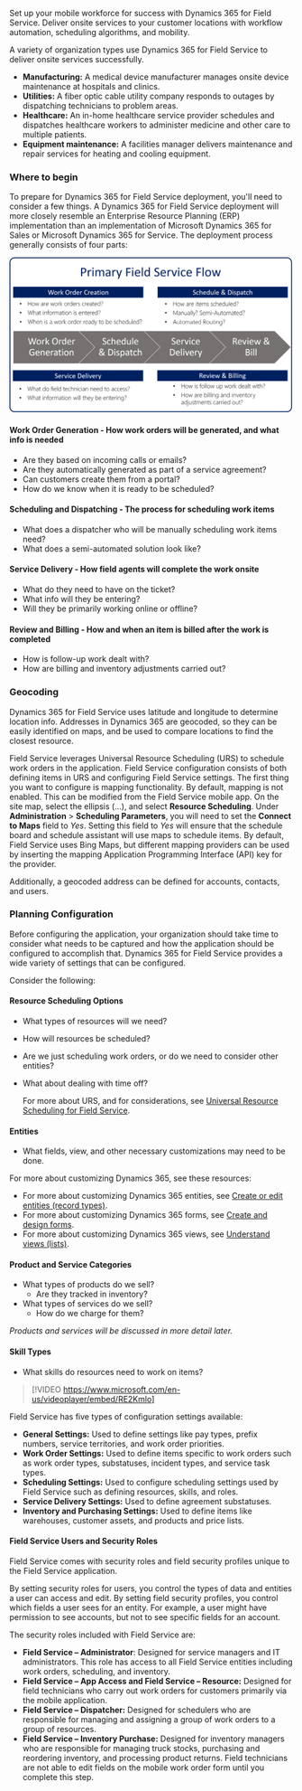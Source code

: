 Set up your mobile workforce for success with Dynamics 365 for Field Service. Deliver onsite services to your customer locations with workflow automation, scheduling algorithms, and mobility.

A variety of organization types use Dynamics 365 for Field Service to deliver onsite services successfully.

- **Manufacturing:** A medical device manufacturer   manages onsite device maintenance at hospitals and clinics.
- **Utilities:** A fiber optic cable utility company   responds to outages by dispatching technicians to problem areas.
- **Healthcare:** An in-home healthcare service provider schedules and dispatches healthcare workers to administer medicine and other care to multiple patients.
- **Equipment maintenance:** A facilities manager delivers maintenance and repair services for heating and cooling equipment.

### Where to begin

To prepare for Dynamics 365 for Field Service deployment, you'll need to consider a few things.
A Dynamics 365 for Field Service deployment will more closely resemble an Enterprise Resource Planning (ERP) implementation than an implementation of Microsoft Dynamics 365 for Sales or Microsoft Dynamics 365 for Service. 
The deployment process generally consists of four parts:

![Primary Field Service Flow](../media/FS-Unit1-1.png)

#### Work Order Generation - How work orders will be generated, and what info is needed
   - Are they based on incoming calls or emails?
   - Are they automatically generated as part of a service agreement?
   - Can customers create them from a portal?
   - How do we know when it is ready to be scheduled?

#### Scheduling and Dispatching - The process for scheduling work items
   - What does a dispatcher who will be manually scheduling work items need?
   - What does a semi-automated solution look like?

#### Service Delivery - How field agents will complete the work onsite
   - What do they need to have on the ticket?
   - What info will they be entering?
   - Will they be primarily working online or offline?

#### Review and Billing -  How and when an item is billed after the work is completed
   - How is follow-up work dealt with?
   - How are billing and inventory adjustments carried out?

### Geocoding

Dynamics 365 for Field Service uses latitude and longitude to determine location info. Addresses in Dynamics 365 are geocoded, so they can be easily identified on maps, and be used to compare locations to
find the closest resource.

Field Service leverages Universal Resource Scheduling (URS) to schedule work orders in the application. Field Service configuration consists of both defining items in URS and configuring Field Service settings. The first thing you want to configure is mapping functionality. By default, mapping is not enabled. This can be modified from the Field Service mobile app. On the site map, select the ellipsis (...), and select **Resource Scheduling**. Under **Administration** > **Scheduling Parameters**, you will need to set the **Connect to Maps** field to *Yes*. Setting this field to *Yes* will ensure that the schedule board
and schedule assistant will use maps to schedule items. By default, Field Service uses Bing Maps, but different mapping providers can be used by inserting the mapping Application Programming Interface (API) key for the provider.

Additionally, a geocoded address can be defined for accounts, contacts, and users.

### Planning Configuration

Before configuring the application, your organization should take time to consider what needs to be captured and how the application should be configured to accomplish that. Dynamics 365 for Field Service provides a wide variety of settings that can be configured.

Consider the following:

#### Resource Scheduling Options

- What types of resources will we need?
- How will resources be scheduled?
- Are we just scheduling work orders, or do we need to consider other entities?
- What about dealing with time off?

   For more about URS, and for considerations, see [Universal Resource Scheduling for Field Service](https://docs.microsoft.com/dynamics365/customer-engagement/field-service/universal-resource-scheduling-for-field-service).

#### Entities

- What fields, view, and other necessary customizations may need to be done.

For more about customizing Dynamics 365, see these resources:

- For more about customizing Dynamics 365 entities, see [Create or edit entities (record types)](https://docs.microsoft.com/dynamics365/customer-engagement/customize/create-edit-entities).
- For more about customizing Dynamics 365 forms, see [Create and design forms](https://docs.microsoft.com/dynamics365/customer-engagement/customize/create-design-forms).
- For more about customizing Dynamics 365 views, see [Understand views (lists)](https://docs.microsoft.com/dynamics365/customer-engagement/customize/create-edit-views).

#### Product and Service Categories

- What types of products do we sell?
   - Are they tracked in inventory?
- What types of services do we sell?
   - How do we charge for them?

*Products and services will be discussed in more detail later.*

#### Skill Types
   - What skills do resources need to work on items?

> [!VIDEO https://www.microsoft.com/en-us/videoplayer/embed/RE2Kmlo]

Field Service has five types of configuration settings available:

- **General Settings:** Used to define settings like pay types, prefix numbers, service territories, and work order priorities.
- **Work Order Settings:** Used to define items specific to work orders such as work order types, substatuses, incident types, and service task types.
- **Scheduling Settings:** Used to configure scheduling settings used by Field Service such as defining resources, skills, and roles.
- **Service Delivery Settings:** Used to define agreement substatuses.
- **Inventory and Purchasing Settings:** Used to define items like warehouses, customer assets, and products and price lists.

#### Field Service Users and Security Roles

Field Service comes with security roles and field security profiles unique to the Field Service application.

By setting security roles for users, you control the types of data and entities a user can access and edit. By setting field security profiles, you control which fields a user sees for an entity. For example, a user might have permission to see accounts, but not to see specific fields for an account.

The security roles included with Field Service are:

- **Field Service – Administrator**: Designed for service managers and IT administrators. This role has access to all Field Service entities including work orders, scheduling, and inventory.
- **Field Service – App Access and Field Service – Resource:** Designed for field technicians who carry out work orders for customers primarily via the mobile application.
- **Field Service – Dispatcher:** Designed for schedulers who are responsible for managing and assigning a group of work orders to a group of resources.
- **Field Service – Inventory Purchase:** Designed for inventory managers who are responsible for managing truck stocks, purchasing and reordering inventory, and processing product returns. Field technicians are not able to edit fields on the mobile work order form until you complete this step.
